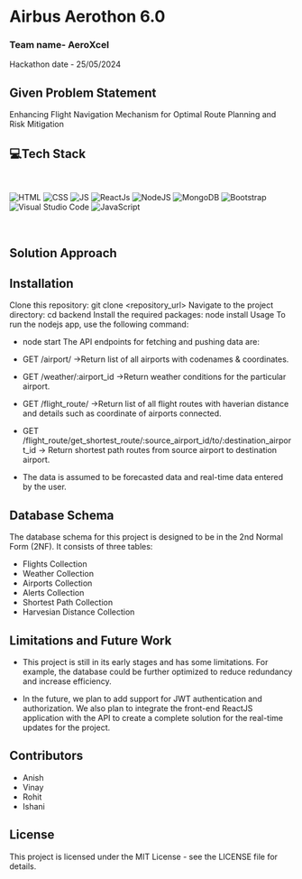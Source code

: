 # Airbus Aerothon 6.0
### Team name- AeroXcel

Hackathon date - 25/05/2024  

## Given Problem Statement

Enhancing Flight Navigation Mechanism for Optimal Route Planning and Risk Mitigation


## 💻Tech Stack
<br>

![HTML](https://img.shields.io/badge/html5%20-%23E34F26.svg?&style=for-the-badge&logo=html5&logoColor=white)
![CSS](https://img.shields.io/badge/css3%20-%231572B6.svg?&style=for-the-badge&logo=css3&logoColor=white)
![JS](https://img.shields.io/badge/javascript%20-%23323330.svg?&style=for-the-badge&logo=javascript&logoColor=%23F7DF1E)
![ReactJs](https://img.shields.io/badge/-ReactJs-61DAFB?logo=react&logoColor=white&style=for-the-badge)
![NodeJS](https://img.shields.io/badge/nodejs-3670A0?style=for-the-badge&logo=nodejs&logoColor=ffdd54)
![MongoDB](https://img.shields.io/badge/sqlite-%2307405e.svg?style=for-the-badge&logo=mongodb&logoColor=white)
![Bootstrap](https://img.shields.io/badge/bootstrap-%23563D7C.svg?style=for-the-badge&logo=bootstrap&logoColor=white)
![Visual Studio Code](https://img.shields.io/badge/Visual%20Studio%20Code-0078d7.svg?style=for-the-badge&logo=visual-studio-code&logoColor=white)
![JavaScript](https://img.shields.io/badge/javascript-%23323330.svg?style=for-the-badge&logo=javascript&logoColor=%23F7DF1E)

<br>

## Solution Approach


## Installation
Clone this repository: git clone <repository_url>
Navigate to the project directory: cd backend
Install the required packages: node install
Usage
To run the nodejs app, use the following command:

- node start
The API endpoints for fetching and pushing data are:

- GET /airport/ ->Return list of all airports with codenames & coordinates.
- GET /weather/:airport_id   ->Return weather conditions for the particular airport.
- GET /flight_route/    ->Return list of all flight routes with haverian distance and details such as coordinate of airports connected.
- GET /flight_route/get_shortest_route/:source_airport_id/to/:destination_airport_id -> Return shortest path routes from source airport to destination airport.
- The data is assumed to be forecasted data and real-time data entered by the user.

## Database Schema
The database schema for this project is designed to be in the 2nd Normal Form (2NF). It consists of three tables:

- Flights Collection
- Weather Collection
- Airports Collection
- Alerts Collection
- Shortest Path Collection
- Harvesian Distance Collection

## Limitations and Future Work
- This project is still in its early stages and has some limitations. For example, the database could be further optimized to reduce redundancy and increase efficiency.

- In the future, we plan to add support for JWT authentication and authorization. We also plan to integrate the front-end ReactJS application with the API to create a complete solution for the real-time updates for the project.

## Contributors
- Anish
- Vinay
- Rohit
- Ishani

## License
This project is licensed under the MIT License - see the LICENSE file for details.
